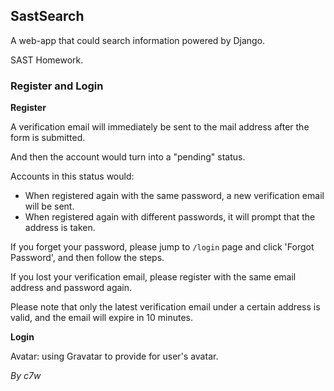## SastSearch

A web-app that could search information powered by Django.

SAST Homework.

### Register and Login

**Register**

A verification email will immediately be sent to the mail address after the form is submitted.

And then the account would turn into a "pending" status.

Accounts in this status would:

+ When registered again with the same password, a new verification email will be sent.
+ When registered again with different passwords, it will prompt that the address is taken.

If you forget your password, please jump to `/login` page and click 'Forgot Password', and then follow the steps.

If you lost your verification email, please register with the same email address and password again.

Please note that only the latest verification email under a certain address is valid, and the email will expire in 10 minutes.

**Login**

Avatar: using Gravatar to provide for user's avatar.


*By c7w*


